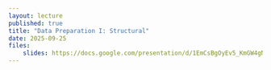 ```yaml
---
layout: lecture
published: true
title: "Data Preparation I: Structural"
date: 2025-09-25
files:
    slides: https://docs.google.com/presentation/d/1EmCsBgOyEv5_KmGW4gNBd8FGxJObvqlT92z6RzvIAOI/edit?slide=id.g331d93bb37b_1_0#slide=id.g331d93bb37b_1_0
---
```

